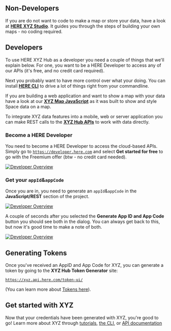 
## Non-Developers

If you are do not want to code to make a map or store your data, have a look at **[HERE XYZ Studio](studio/index.md)**. It guides you through the steps of building your own maps - no coding required.

## Developers

To use HERE XYZ Hub as a developer you need a couple of things that we'll explain below. For one, you want to be a HERE Developer to access any of our APIs (it's free, and no credit card required).

Next you probably want to have more control over what your doing. You can install
**[HERE CLI](cli/index.md)** to drive a lot of things right from your commandline.

If you are building a web application and want to show a map with your data have a look at our
**[XYZ Map JavaScript](ui/index.md)** as it was built to show and style Space data on a map.

To integrate XYZ data features into a mobile, web or server application you can make
REST calls to the **[XYZ Hub APIs](api/index.md)** to work with data directly.


### Become a HERE Developer

You need to become a HERE Developer to access the cloud-based APIs. Simply go to
[`https://developer.here.com`](https://developer.here.com) and select **Get started for free** to
go with the Freemium offer (btw - no credit card needed).

[![Developer Overview](assets/images/start-developer.png)](assets/images/start-developer.png)


### Get your `appId`&`appCode`

Once you are in, you need to generate an `appId`&`appCode` in the **JavaScript/REST** section of the
project.

[![Developer Overview](assets/images/start-generate-appid.png)](assets/images/start-generate-appid.png)

A couple of seconds after you selected the **Generate App ID and App Code** button you should see both
in the dialog. You can always get back to this, but now it's good time to make a note of both.

[![Developer Overview](assets/images/start-get-appid.png)](assets/images/start-get-appid.png)


## Generating Tokens

Once you've received an AppID and App Code for XYZ, you can generate a token by going to the **XYZ Hub Token Generator** site:

[`https://xyz.api.here.com/token-ui/`](https://xyz.api.here.com/token-ui/)

(You can learn more about [Tokens here](api/getting-token.md)).

## Get started with XYZ

Now that your credentials have been generated with XYZ, you're good to go! Learn more about XYZ through [tutorials](https://developer.here.com/tutorials?category=HERE%2BXYZ), [the CLI](tools/overview.md), or [API documentation](api/overview.md)
